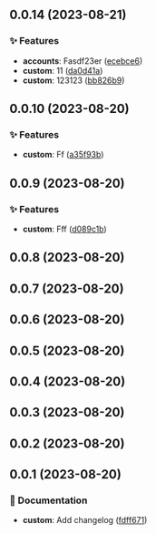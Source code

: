 ## 0.0.14 (2023-08-21)


### ✨ Features

* **accounts**: Fasdf23er ([ecebce6](https://github.com/wakaka378/workSpecification/commit/ecebce6))
* **custom**: 11 ([da0d41a](https://github.com/wakaka378/workSpecification/commit/da0d41a))
* **custom**: 123123 ([bb826b9](https://github.com/wakaka378/workSpecification/commit/bb826b9))





## 0.0.10 (2023-08-20)


### ✨ Features

* **custom**: Ff ([a35f93b](https://github.com/wakaka378/workSpecification/commit/a35f93b))





## 0.0.9 (2023-08-20)


### ✨ Features

* **custom**: Fff ([d089c1b](https://github.com/wakaka378/workSpecification/commit/d089c1b))





## 0.0.8 (2023-08-20)





## 0.0.7 (2023-08-20)





## 0.0.6 (2023-08-20)





## 0.0.5 (2023-08-20)





## 0.0.4 (2023-08-20)





## 0.0.3 (2023-08-20)





## 0.0.2 (2023-08-20)





## 0.0.1 (2023-08-20)


### 📝 Documentation

* **custom**: Add changelog ([fdff671](https://github.com/wakaka378/workSpecification/commit/fdff671))





